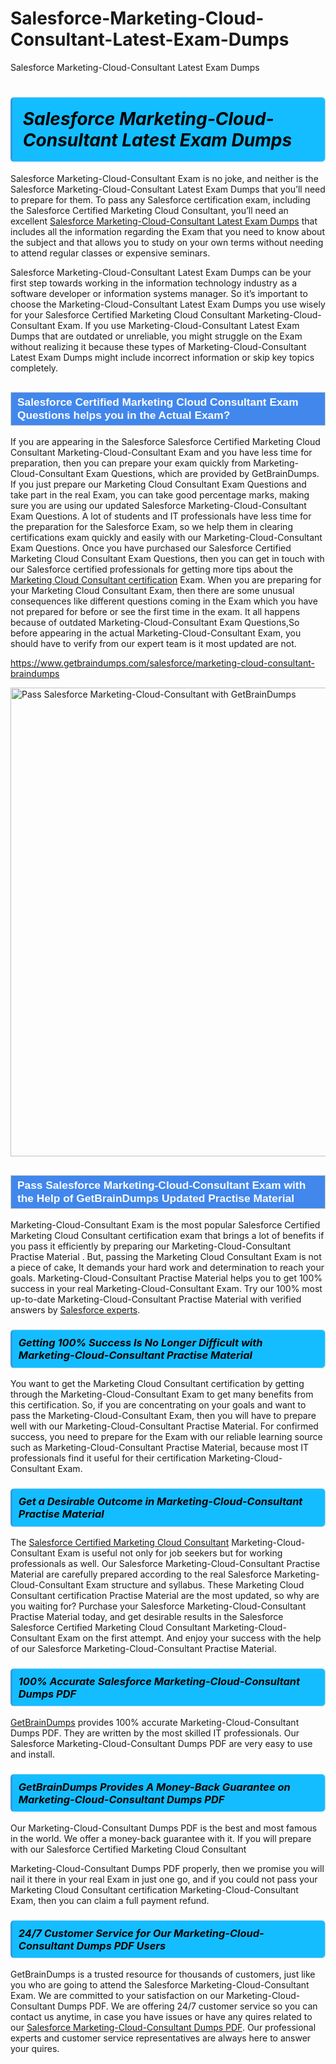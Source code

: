 # Salesforce-Marketing-Cloud-Consultant-Latest-Exam-Dumps
Salesforce Marketing-Cloud-Consultant Latest Exam Dumps
<h1><strong><span style="display: block; color: #000000; background: #14BDFF; border: 0.5px solid #AED6F1; border-left: 3px solid #3498DB; padding: .6em; border-radius: 6px;">                     <em>Salesforce Marketing-Cloud-Consultant <span class="exam_variation">Latest Exam Dumps</span> </em>                </span></strong>            </h1>                        <p>Salesforce Marketing-Cloud-Consultant Exam is no joke, and neither is the Salesforce Marketing-Cloud-Consultant <span class="exam_variation">Latest Exam Dumps</span> that you’ll need to prepare for them. To pass any Salesforce certification exam,             including the Salesforce Certified Marketing Cloud Consultant, you’ll need an excellent <a href="https://www.getbraindumps.com/salesforce/marketing-cloud-consultant-braindumps">Salesforce Marketing-Cloud-Consultant <span class="exam_variation">Latest Exam Dumps</span></a> that includes             all the information regarding the Exam that you need to know about the subject and that allows you to study on your own terms             without needing to attend regular classes or expensive seminars.</p>                        <p>Salesforce Marketing-Cloud-Consultant <span class="exam_variation">Latest Exam Dumps</span> can be your first step towards working in the information technology industry as a software developer or             information systems manager. So it’s important to choose the Marketing-Cloud-Consultant <span class="exam_variation">Latest Exam Dumps</span> you use wisely for your             Salesforce Certified Marketing Cloud Consultant Marketing-Cloud-Consultant Exam. If you use Marketing-Cloud-Consultant <span class="exam_variation">Latest Exam Dumps</span>             that are outdated or unreliable, you might struggle on the Exam without realizing it because these types of Marketing-Cloud-Consultant <span class="exam_variation">Latest Exam Dumps</span>             might include incorrect information or skip key topics completely.</p>                        <h2 style="background: #4287ec; border: 1px solid #cccccc; padding: 5px 10px;">                <span style="color: #ffffff;">                    <span style="font-size: 11pt;">                        <span style="line-height: normal;">                            <span style="font-family: Calibri,sans-serif;">                                <strong>                                    <span style="font-size: 13.0pt;">Salesforce Certified Marketing Cloud Consultant <span class="exam_variation2">Exam Questions</span> helps you in the Actual Exam?</span>                                </strong>                            </span>                        </span>                    </span>                </span>            </h2>                        <p>If you are appearing in the Salesforce Salesforce Certified Marketing Cloud Consultant Marketing-Cloud-Consultant Exam and             you have less time for preparation, then you can prepare your exam quickly from Marketing-Cloud-Consultant <span class="exam_variation2">Exam Questions</span>, which are provided by GetBrainDumps.             If you just prepare our Marketing Cloud Consultant <span class="exam_variation2">Exam Questions</span> and take part in the real Exam, you can take good percentage marks, making sure you are             using our updated Salesforce Marketing-Cloud-Consultant <span class="exam_variation2">Exam Questions</span>. A lot of students and IT professionals have less time for the preparation for the Salesforce Exam,             so we help them in clearing certifications exam quickly and easily with our Marketing-Cloud-Consultant <span class="exam_variation2">Exam Questions</span>. Once you have purchased our             Salesforce Certified Marketing Cloud Consultant <span class="exam_variation2">Exam Questions</span>, then you can get in touch with our             Salesforce certified professionals for getting more tips about the <a href="https://www.getbraindumps.com/salesforce/marketing-cloud-consultant-braindumps.html">Marketing Cloud Consultant certification</a> Exam. When you are preparing for your              Marketing Cloud Consultant Exam, then there are some unusual consequences like different questions coming in the Exam which you have not prepared            for before or see the first time in the exam. It all happens because of outdated Marketing-Cloud-Consultant <span class="exam_variation2">Exam Questions</span>,So before appearing in the actual             Marketing-Cloud-Consultant Exam, you should have to verify from our expert team is it most updated are not.</p>                        <p><a href="https://www.getbraindumps.com/salesforce/marketing-cloud-consultant-braindumps">https://www.getbraindumps.com/salesforce/marketing-cloud-consultant-braindumps</a></p>                        <p><a href="https://www.getbraindumps.com/"><img src="https://www.getbraindumps.com/images/get-updated-exam-questions-with-discount-getbraindumps.jpg" class="postImage" alt="Pass Salesforce Marketing-Cloud-Consultant with GetBrainDumps" width="750"></a></p>                            <h2 style="background: #4287ec; border: 1px solid #cccccc; padding: 5px 10px;">                <span style="color: #ffffff;">                    <span style="font-size: 11pt;">                        <span style="line-height: normal;">                            <span style="font-family: Calibri,sans-serif;">                                <strong>                                    <span style="font-size: 13.0pt;">Pass Salesforce Marketing-Cloud-Consultant Exam with the Help of GetBrainDumps Updated <span class="exam_variation3">Practise Material</span></span>                                </strong>                            </span>                        </span>                    </span>                </span>            </h2>                        <p>Marketing-Cloud-Consultant Exam is the most popular Salesforce Certified Marketing Cloud Consultant certification exam that brings a             lot of benefits if you pass it efficiently by preparing our Marketing-Cloud-Consultant <span class="exam_variation3">Practise Material</span> . But, passing the Marketing Cloud Consultant Exam is not a piece of cake,             It demands your hard work and determination to reach your goals. Marketing-Cloud-Consultant <span class="exam_variation3">Practise Material</span> helps you to get 100% success in your real Marketing-Cloud-Consultant Exam.             Try our 100% most up-to-date Marketing-Cloud-Consultant <span class="exam_variation3">Practise Material</span> with verified answers by <a href="https://www.getbraindumps.com/salesforce-braindumps.html">Salesforce experts</a>.</p>                        <h3>                <strong>                    <span style="display: block; color: #000000; background: #14BDFF; border: 0.5px solid #AED6F1; border-left: 3px solid #3498DB; padding: .6em; border-radius: 6px;">                        <em>Getting 100% Success Is No Longer Difficult with Marketing-Cloud-Consultant <span class="exam_variation3">Practise Material</span></em>                    </span>                </strong>            </h3>                        <p>You want to get the Marketing Cloud Consultant certification by getting through the Marketing-Cloud-Consultant Exam to get many benefits from this certification.             So, if you are concentrating on your goals and want to pass the Marketing-Cloud-Consultant Exam, then you will have to prepare well with our Marketing-Cloud-Consultant <span class="exam_variation3">Practise Material</span>.             For confirmed success, you need to prepare for the Exam with our reliable learning source such as Marketing-Cloud-Consultant <span class="exam_variation3">Practise Material</span>, because most             IT professionals find it useful for their certification Marketing-Cloud-Consultant Exam.</p>                        <h3>                <strong>                    <span style="display: block; color: #000000; background: #14BDFF; border: 0.5px solid #AED6F1; border-left: 3px solid #3498DB; padding: .6em; border-radius: 6px;">                        <em>Get a Desirable Outcome in Marketing-Cloud-Consultant <span class="exam_variation3">Practise Material</span></em>                    </span>                </strong>            </h3>                        <p>The <a href="https://www.getbraindumps.com/salesforce/marketing-cloud-consultant-braindumps">Salesforce Certified Marketing Cloud Consultant</a> Marketing-Cloud-Consultant Exam is useful not only for job seekers but             for working professionals as well. Our Salesforce Marketing-Cloud-Consultant <span class="exam_variation3">Practise Material</span> are carefully prepared according to the real Salesforce Marketing-Cloud-Consultant Exam structure and syllabus.             These Marketing Cloud Consultant certification <span class="exam_variation3">Practise Material</span> are the most updated, so why are you waiting for? Purchase your Salesforce Marketing-Cloud-Consultant <span class="exam_variation3">Practise Material</span> today,             and get desirable results in the Salesforce Salesforce Certified Marketing Cloud Consultant Marketing-Cloud-Consultant Exam on the first attempt.             And enjoy your success with the help of our Salesforce Marketing-Cloud-Consultant <span class="exam_variation3">Practise Material</span>.</p>                        <h3>                <strong>                    <span style="display: block; color: #000000; background: #14BDFF; border: 0.5px solid #AED6F1; border-left: 3px solid #3498DB; padding: .6em; border-radius: 6px;">                        <em>100% Accurate Salesforce Marketing-Cloud-Consultant <span class="exam_variation4">Dumps PDF</span></em>                    </span>                </strong>            </h3>                        <p><a href="https://www.getbraindumps.com/">GetBrainDumps</a> provides 100% accurate Marketing-Cloud-Consultant <span class="exam_variation4">Dumps PDF</span>. They are written by the most skilled IT professionals.             Our Salesforce Marketing-Cloud-Consultant <span class="exam_variation4">Dumps PDF</span> are very easy to use and install.</p>                        <h3>                <strong>                    <span style="display: block; color: #000000; background: #14BDFF; border: 0.5px solid #AED6F1; border-left: 3px solid #3498DB; padding: .6em; border-radius: 6px;">                        <em>GetBrainDumps Provides A Money-Back Guarantee on  Marketing-Cloud-Consultant <span class="exam_variation4">Dumps PDF</span></em>                    </span>                </strong>            </h3>                        <p>Our Marketing-Cloud-Consultant <span class="exam_variation4">Dumps PDF</span> is the best and most famous in the world. We offer a money-back guarantee with it.             If you will prepare with our Salesforce Certified Marketing Cloud Consultant</p>            <p>Marketing-Cloud-Consultant <span class="exam_variation4">Dumps PDF</span> properly, then we promise you will nail it there in your real Exam in just one go, and             if you could not pass your Marketing Cloud Consultant certification Marketing-Cloud-Consultant Exam, then you can claim a full payment refund.</p>                        <h3>                <strong>                    <span style="display: block; color: #000000; background: #14BDFF; border: 0.5px solid #AED6F1; border-left: 3px solid #3498DB; padding: .6em; border-radius: 6px;">                        <em>24/7 Customer Service for Our Marketing-Cloud-Consultant <span class="exam_variation4">Dumps PDF</span> Users</em>                    </span>                </strong>            </h3>                        <p>GetBrainDumps is a trusted resource for thousands of customers, just like you who are going to attend the Salesforce Marketing-Cloud-Consultant Exam.             We are committed to your satisfaction on our Marketing-Cloud-Consultant <span class="exam_variation4">Dumps PDF</span>. We are offering 24/7 customer service so you can contact us anytime,             in case you have issues or have any quires related to our <a href="https://www.getbraindumps.com/salesforce/marketing-cloud-consultant-braindumps">Salesforce Marketing-Cloud-Consultant <span class="exam_variation4">Dumps PDF</span></a>. Our professional experts and customer service             representatives are always here to answer your quires.</p>                    
